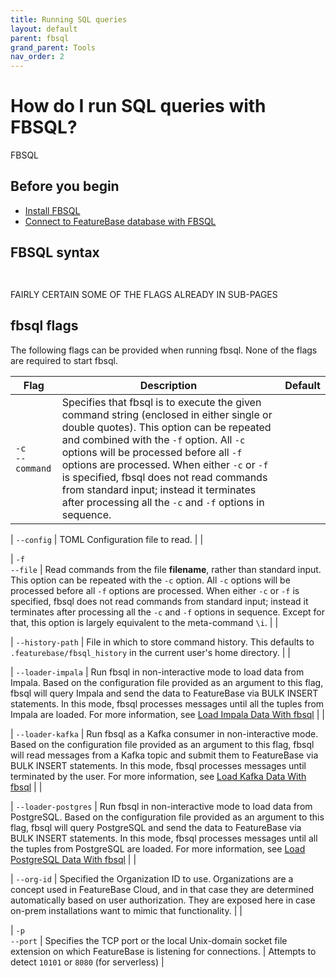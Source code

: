 ```yaml
---
title: Running SQL queries
layout: default
parent: fbsql
grand_parent: Tools
nav_order: 2
---
```


# How do I run SQL queries with FBSQL?

FBSQL

## Before you begin

* [Install FBSQL](/docs/tools/fbsql/fbsql-install)
* [Connect to FeatureBase database with FBSQL](/docs/tools/fbsql/fbsql-connect)

## FBSQL syntax

```sh



```

FAIRLY CERTAIN SOME OF THE FLAGS ALREADY IN SUB-PAGES

## fbsql flags

The following flags can be provided when running fbsql. None of the flags are required to start fbsql.

| Flag | Description | Default |
|---|---|---|
| `-c`<br>`--command` | Specifies that fbsql is to execute the given command string (enclosed in either single or double quotes). This option can be repeated and combined with the `-f` option. All `-c` options will be processed before all `-f` options are processed. When either `-c` or `-f` is specified, fbsql does not read commands from standard input; instead it terminates after processing all the `-c` and `-f` options in sequence. | |

| `--config` | TOML Configuration file to read. | |

| `-f`<br>`--file` | Read commands from the file **filename**, rather than standard input. This option can be repeated with the `-c` option. All `-c` options will be processed before all `-f` options are processed. When either `-c` or `-f` is specified, fbsql does not read commands from standard input; instead it terminates after processing all the `-c` and `-f` options in sequence. Except for that, this option is largely equivalent to the meta-command `\i`. | |

| `--history-path` | File in which to store command history. This defaults to `.featurebase/fbsql_history` in the current user's home directory. | |


| `--loader-impala` | Run fbsql in non-interactive mode to load data from Impala. Based on the configuration file provided as an argument to this flag, fbsql will query Impala and send the data to FeatureBase via BULK INSERT statements. In this mode, fbsql processes messages until all the tuples from Impala are loaded. For more information, see [Load Impala Data With fbsql](/docs/tools/fbsql/fbsql-loaders-impala) | |

| `--loader-kafka` | Run fbsql as a Kafka consumer in non-interactive mode. Based on the configuration file provided as an argument to this flag, fbsql will read messages from a Kafka topic and submit them to FeatureBase via BULK INSERT statements. In this mode, fbsql processes messages until terminated by the user. For more information, see [Load Kafka Data With fbsql](/docs/tools/fbsql/fbsql-loaders-kafka) | |

| `--loader-postgres` | Run fbsql in non-interactive mode to load data from PostgreSQL. Based on the configuration file provided as an argument to this flag, fbsql will query PostgreSQL and send the data to FeatureBase via BULK INSERT statements. In this mode, fbsql processes messages until all the tuples from PostgreSQL are loaded. For more information, see [Load PostgreSQL Data With fbsql](/docs/tools/fbsql/fbsql-loaders-postgres) | |

| `--org-id` | Specified the Organization ID to use. Organizations are a concept used in FeatureBase Cloud, and in that case they are determined automatically based on user authorization. They are exposed here in case on-prem installations want to mimic that functionality. | |

| `-p`<br>`--port` | Specifies the TCP port or the local Unix-domain socket file extension on which FeatureBase is listening for connections. | Attempts to detect `10101` or `8080` (for serverless) |
